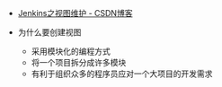 

* [Jenkins之视图维护 - CSDN博客 ](http://blog.csdn.net/ZZY1078689276/article/details/77531701)

* 为什么要创建视图
  * 采用模块化的编程方式
  * 将一个项目拆分成许多模块
  * 有利于组织众多的程序员应对一个大项目的开发需求